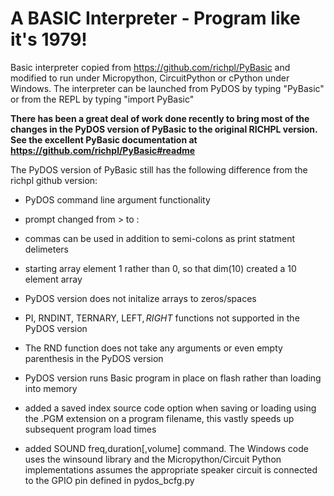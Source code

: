 # A BASIC Interpreter - Program like it's 1979!

Basic interpreter copied from https://github.com/richpl/PyBasic and modified to run under Micropython, CircuitPython or cPython under Windows. The interpreter can be launched from PyDOS by typing "PyBasic" or from the REPL by typing "import PyBasic"

**There has been a great deal of work done recently to bring most of the changes in the PyDOS version of PyBasic to the original RICHPL version. See the excellent PyBasic documentation at https://github.com/richpl/PyBasic#readme**


The PyDOS version of PyBasic still has the following difference from the richpl github version:

* PyDOS command line argument functionality 
* prompt changed from > to :
* commas can be used in addition to semi-colons as print statment delimeters
* starting array element 1 rather than 0, so that dim(10) created a 10 element array
* PyDOS version does not initalize arrays to zeros/spaces
* PI, RNDINT, TERNARY, LEFT$, RIGHT$ functions not supported in the PyDOS version
* The RND function does not take any arguments or even empty parenthesis in the PyDOS version
* PyDOS version runs Basic program in place on flash rather than loading into memory
* added a saved index source code option when saving or loading using the .PGM extension on a program filename, this vastly speeds up subsequent program load times

* added SOUND freq,duration[,volume] command. The Windows code uses the winsound library and the Micropython/Circuit Python implementations
         assumes the appropriate speaker circuit is connected to the GPIO pin defined in pydos_bcfg.py

